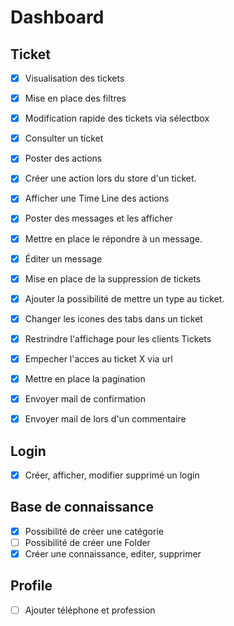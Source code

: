 # Dashboard
## Ticket
- [x] Visualisation des tickets 
- [x] Mise en place des filtres
- [x] Modification rapide des tickets via sélectbox
- [x] Consulter un ticket
- [x] Poster des actions
- [x] Créer une action lors du store d'un ticket.
- [x] Afficher une Time Line des actions
- [x] Poster des messages et les afficher
- [x] Mettre en place le répondre à un message.
- [x] Éditer un message 
- [x] Mise en place de la suppression de tickets 
- [x] Ajouter la possibilité de mettre un type au ticket.
- [x] Changer les icones des tabs dans un ticket
- [x] Restrindre l'affichage pour les clients Tickets
- [x] Empecher l'acces au ticket X via url
- [x] Mettre en place la pagination
- [x] Envoyer mail de confirmation
- [x] Envoyer mail de lors d'un commentaire


## Login
- [x] Créer, afficher, modifier supprimé un login

## Base de connaissance
- [x] Possibilité de créer une catégorie
- [ ] Possibilité de créer une Folder
- [x] Créer une connaissance, editer, supprimer

## Profile
- [ ] Ajouter téléphone et profession
